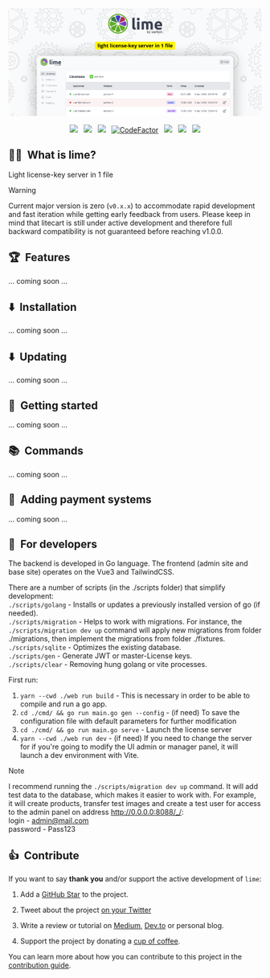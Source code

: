 <p align="center">
    <a href="https://werbot.github.io/lime/" target="_blank" rel="noopener">
        <img src="https://raw.githubusercontent.com/werbot/lime/v2/.github/assets/promo.png" alt="light license-key server in 1 file" />
    </a>
</p>

<p align="center">
    <a href="https://github.com/werbot/lime/releases"><img src="https://img.shields.io/github/v/release/werbot/lime?sort=semver&label=Release&color=651FFF"></a>
    &nbsp;
    <a href="/LICENSE"><img src="https://img.shields.io/badge/MIT-green.svg"></a>
    &nbsp;
    <a href="https://goreportcard.com/report/github.com/werbot/lime"><img src="https://goreportcard.com/badge/github.com/werbot/lime"></a>
    &nbsp;
    <a href="https://www.codefactor.io/repository/github/werbot/lime"><img src="https://www.codefactor.io/repository/github/werbot/lime/badge" alt="CodeFactor" /></a>
    &nbsp;
    <a href="https://github.com/werbot/lime"><img src="https://img.shields.io/badge/backend-go-orange.svg"></a>
    &nbsp;
    <a href="   https://github.com/werbot/lime/blob/v2/go.mod"><img src="https://img.shields.io/github/go-mod/go-version/werbot/lime?color=7fd5ea"></a>
    &nbsp;
    <a href="https://twitter.com/werbot_"><img src="https://img.shields.io/twitter/follow/werbot_?style=social"></a>
</p>

## 🍋‍🟩&nbsp;&nbsp;What is lime?

Light license-key server in 1 file

> [!WARNING]
> Current major version is zero (`v0.x.x`) to accommodate rapid development and fast iteration while getting early feedback from users. Please keep in mind that litecart is still under active development and therefore full backward compatibility is not guaranteed before reaching v1.0.0.

## 🏆&nbsp;&nbsp;Features
... coming soon ...  

## ⬇️&nbsp;&nbsp;Installation
... coming soon ...  

## ⬇️&nbsp;&nbsp;Updating
... coming soon ...  

## 🚀&nbsp;&nbsp;Getting started
... coming soon ...  

## 📚&nbsp;&nbsp;Commands
... coming soon ...  

## 🏦&nbsp;&nbsp;Adding payment systems
... coming soon ...  

## 🧩&nbsp;&nbsp;For developers

The backend is developed in Go language. The frontend (admin site and base site) operates on the Vue3 and TailwindCSS.  

There are a number of scripts (in the ./scripts folder) that simplify development:  
`./scripts/golang` - Installs or updates a previously installed version of go (if needed).  
`./scripts/migration` - Helps to work with migrations. For instance, the `./scripts/migration dev up` command will apply new migrations from folder ./migrations, then implement the migrations from folder ./fixtures.  
`./scripts/sqlite` - Optimizes the existing database.  
`./scripts/gen` - Generate JWT or master-License keys.  
`./scripts/clear` - Removing hung golang or vite processes.  

First run:  
1. `yarn --cwd ./web run build` - This is necessary in order to be able to compile and run a go app.  
2. `cd ./cmd/ && go run main.go gen --config` - (if need) To save the configuration file with default parameters for further modification  
3. `cd ./cmd/ && go run main.go serve` - Launch the license server  
4. `yarn --cwd ./web run dev` - (if need) If you need to change the server for if you're going to modify the UI admin or manager panel, it will launch a dev environment with Vite. 

> [!NOTE] 
> I recommend running the `./scripts/migration dev up` command. It will add test data to the database, which makes it easier to work with. For example, it will create products, transfer test images and create a test user for access to the admin panel on address http://0.0.0.0:8088/_/:  
> login - admin@mail.com  
> password - Pass123

## 👍&nbsp;&nbsp;Contribute

If you want to say **thank you** and/or support the active development of `lime`:

1. Add a [GitHub Star](https://github.com/werbot/lime/stargazers) to the project.
2. Tweet about the project [on your Twitter](https://twitter.com/intent/tweet?text=%F0%9F%8D%8B%E2%80%8D%F0%9F%9F%A9%20light%20license-key%20server%20in%201%20file%20on%20%23Go%20https%3A%2F%2Fgithub.com%2Fwerbot%2Flime)


3. Write a review or tutorial on [Medium](https://medium.com/), [Dev.to](https://dev.to/) or personal blog.
4. Support the project by donating a [cup of coffee](https://github.com/sponsors/werbot).

You can learn more about how you can contribute to this project in the [contribution guide](https://github.com/werbot/lime/blob/v2/.github/CONTRIBUTING.md).